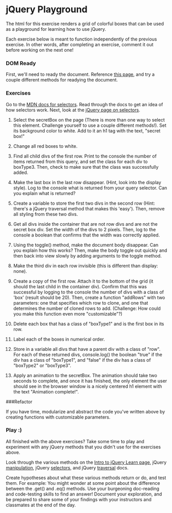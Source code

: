 # jQuery Playground

The html for this exercise renders a grid of colorful boxes that can be used as a playground for learning how to use jQuery.

Each exercise below is meant to function independently of the previous exercise. In other words, after completing an exercise, comment it out before working on the next one!

### DOM Ready

First, we'll need to ready the document. Reference [this page](https://learn.jquery.com/using-jquery-core/document-ready/), and try a couple different methods for readying the document.

### Exercises

Go to the [MDN docs for selectors](https://developer.mozilla.org/en-US/docs/Web/Guide/CSS/Getting_started/Selectors).  Read through the docs to get an idea of how selectors work.  Next, look at the [jQuery page on selectors](https://learn.jquery.com/using-jquery-core/selecting-elements/).

1. Select the secretBox on the page (There is more than one way to select this element. Challenge yourself to use a couple different methods!). Set its background color to white.  Add to it an h1 tag with the text, "secret box!"

2. Change all red boxes to white.

3. Find all child divs of the first row. Print to the console the number of items returned from this query, and set the class for each div to boxType3. Then, check to make sure that the class was successfully added.

4. Make the last box in the last row disappear. (Hint, look into the display style). Log to the console what is returned from your query selector. Can you explain what is returned?

5. Create a variable to store the first two divs in the second row (Hint: there's a jQuery traversal method that makes this 'easy'). Then, remove all styling from these two divs.

6. Get all divs inside the container that are not row divs and are not the secret box div.  Set the width of the divs to 2 pixels. Then, log to the console a boolean that confirms that the width was correctly applied.

7. Using the toggle() method, make the document body disappear. Can you explain how this works? Then, make the body toggle out quickly and then back into view slowly by adding arguments to the toggle method.

8. Make the third div in each row invisible (this is different than display: none).

9. Create a copy of the first row. Attach it to the bottom of the grid (it should the last child in the container div). Confirm that this was successful by logging to the console the number of divs with a class of 'box' (result should be 20). Then, create a function "addRows" with two parameters: one that specifies which row to clone, and one that determines the number of cloned rows to add. (Challenge: How could you make this function even more "customizable"?)

10. Delete each box that has a class of "boxType1" and is the first box in its row.

11. Label each of the boxes in numerical order.

12. Store in a variable all divs that have a parent div with a class of "row". For each of these returned divs, console.log() the boolean "true" if the div has a class of "boxType1", and "false" if the div has a class of "boxType2" or "boxType3".

13. Apply an animation to the secretBox. The animation should take two seconds to complete, and once it has finished, the only element the user should see in the browser window is a nicely centered h1 element with the text "Animation complete!".

###Refactor

If you have time, modularize and abstract the code you've written above by creating functions with customizable parameters.

### Play :)

All finished with the above exercises? Take some time to play and experiment with any jQuery methods that you didn't use for the exercises above.

Look through the various methods on the [Intro to jQuery Learn page](https://learn.galvanize.com/content/gSchool/browser-dom-curriculum/master/jQuery/README.md), jQuery [manipulation](http://api.jquery.com/category/manipulation/), jQuery  [selectors](http://api.jquery.com/category/selectors/), and jQuery [traversal](http://api.jquery.com/category/traversing/) docs.

Create hypotheses about what these various methods return or do, and test them. For example: You might wonder at some point about the difference between the .get() and .eq() methods. Use your burgeoning doc-reading and code-testing skills to find an answer! Document your exploration, and be prepared to share some of your findings with your instructors and classmates at the end of the day.
